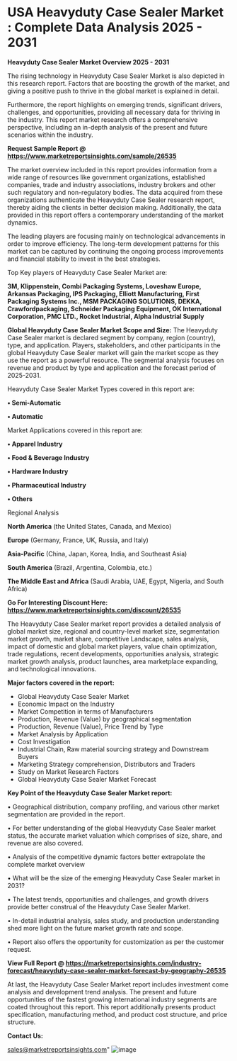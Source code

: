  # USA Heavyduty Case Sealer Market : Complete Data Analysis 2025 - 2031

<Strong> Heavyduty Case Sealer Market Overview 2025 - 2031</strong>

The rising technology in Heavyduty Case Sealer Market is also depicted in this research report. Factors that are boosting the growth of the market, and giving a positive push to thrive in the global market is explained in detail.

Furthermore, the report highlights on emerging trends, significant drivers, challenges, and opportunities, providing all necessary data for thriving in the industry. This report market research offers a comprehensive perspective, including an in-depth analysis of the present and future scenarios within the industry.

<strong>Request Sample Report @ <a href=https://www.marketreportsinsights.com/sample/26535>https://www.marketreportsinsights.com/sample/26535</a></strong>

The market overview included in this report provides information from a wide range of resources like government organizations, established companies, trade and industry associations, industry brokers and other such regulatory and non-regulatory bodies. The data acquired from these organizations authenticate the Heavyduty Case Sealer research report, thereby aiding the clients in better decision making. Additionally, the data provided in this report offers a contemporary understanding of the market dynamics.

The leading players are focusing mainly on technological advancements in order to improve efficiency. The long-term development patterns for this market can be captured by continuing the ongoing process improvements and financial stability to invest in the best strategies.

Top Key players of Heavyduty Case Sealer Market are:

<strong>3M, Klippenstein, Combi Packaging Systems, Loveshaw Europe, Arkansas Packaging, IPS Packaging, Elliott Manufacturing, First Packaging Systems Inc., MSM PACKAGING SOLUTIONS, DEKKA, Crawfordpackaging, Schneider Packaging Equipment, OK International Corporation, PMC LTD., Rocket Industrial, Alpha Industrial Supply</strong>

<strong><b>Global Heavyduty Case Sealer Market Scope and Size:</b></strong>
The Heavyduty Case Sealer market is declared segment by company, region (country), type, and application. Players, stakeholders, and other participants in the global Heavyduty Case Sealer market will gain the market scope as they use the report as a powerful resource. The segmental analysis focuses on revenue and product by type and application and the forecast period of 2025-2031.

Heavyduty Case Sealer Market Types covered in this report are:

<strong>• Semi-Automatic

• Automatic</strong>

Market Applications covered in this report are:

<strong>• Apparel Industry

• Food & Beverage Industry

• Hardware Industry

• Pharmaceutical Industry

• Others</strong> 

Regional Analysis

<strong>North America</strong> (the United States, Canada, and Mexico)

<strong>Europe</strong> (Germany, France, UK, Russia, and Italy)

<strong>Asia-Pacific</strong> (China, Japan, Korea, India, and Southeast Asia)

<strong>South America</strong> (Brazil, Argentina, Colombia, etc.)

<strong>The Middle East and Africa</strong> (Saudi Arabia, UAE, Egypt, Nigeria, and South Africa)

<strong>Go For Interesting Discount Here: <a href=https://www.marketreportsinsights.com/discount/26535>https://www.marketreportsinsights.com/discount/26535</a></strong>

The Heavyduty Case Sealer market report provides a detailed analysis of global market size, regional and country-level market size, segmentation market growth, market share, competitive Landscape, sales analysis, impact of domestic and global market players, value chain optimization, trade regulations, recent developments, opportunities analysis, strategic market growth analysis, product launches, area marketplace expanding, and technological innovations.

<strong><b>Major factors covered in the report:</b></strong>
<ul>
  <li>Global Heavyduty Case Sealer Market </li>
  <li>Economic Impact on the Industry</li>
  <li>Market Competition in terms of Manufacturers</li>
  <li>Production, Revenue (Value) by geographical segmentation</li>
  <li>Production, Revenue (Value), Price Trend by Type</li>
  <li>Market Analysis by Application</li>
  <li>Cost Investigation</li>
  <li>Industrial Chain, Raw material sourcing strategy and Downstream Buyers</li>
  <li>Marketing Strategy comprehension, Distributors and Traders</li>
  <li>Study on Market Research Factors</li>
  <li>Global Heavyduty Case Sealer Market Forecast</li>
</ul>

<strong><b>Key Point of the Heavyduty Case Sealer Market report:</b></strong>

• Geographical distribution, company profiling, and various other market segmentation are provided in the report.

• For better understanding of the global Heavyduty Case Sealer market status, the accurate market valuation which comprises of size, share, and revenue are also covered.

• Analysis of the competitive dynamic factors better extrapolate the complete market overview

• What will be the size of the emerging Heavyduty Case Sealer market in 2031?

• The latest trends, opportunities and challenges, and growth drivers provide better construal of the Heavyduty Case Sealer Market.

• In-detail industrial analysis, sales study, and production understanding shed more light on the future market growth rate and scope.

• Report also offers the opportunity for customization as per the customer request.

<strong><b>View Full Report @ <a href=https://marketreportsinsights.com/industry-forecast/heavyduty-case-sealer-market-forecast-by-geography-26535>https://marketreportsinsights.com/industry-forecast/heavyduty-case-sealer-market-forecast-by-geography-26535</a></b></strong>


At last, the Heavyduty Case Sealer Market report includes investment come analysis and development trend analysis. The present and future opportunities of the fastest growing international industry segments are coated throughout this report. This report additionally presents product specification, manufacturing method, and product cost structure, and price structure.

<strong>Contact Us:</strong>

sales@marketreportsinsights.com"
![image](https://github.com/user-attachments/assets/64c5acc0-283a-4709-9431-1dcc13dea4fb)
